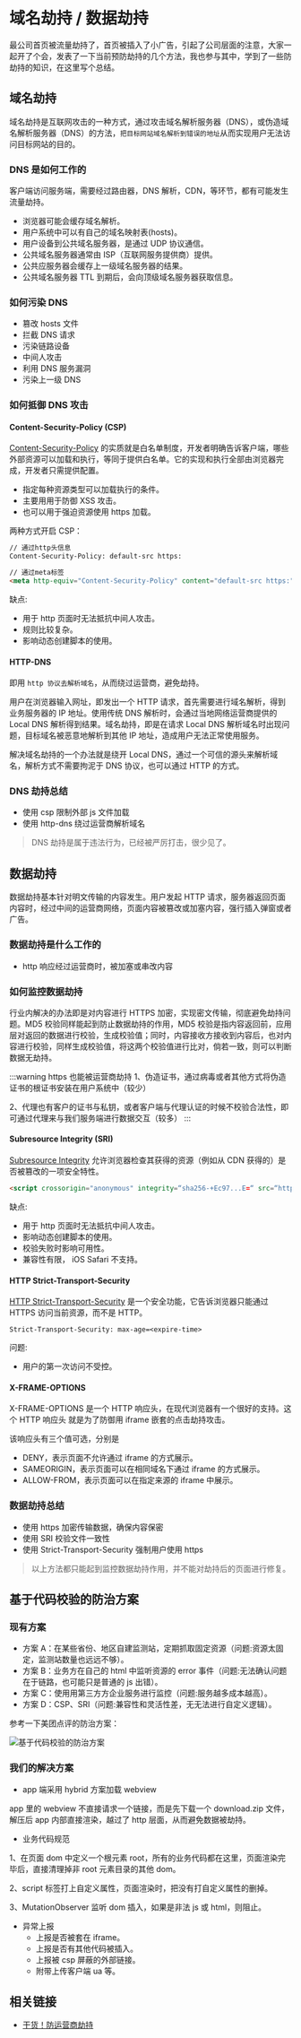 # 域名劫持 / 数据劫持

最公司首页被流量劫持了，首页被插入了小广告，引起了公司层面的注意，大家一起开了个会，发表了一下当前预防劫持的几个方法，我也参与其中，学到了一些防劫持的知识，在这里写个总结。

## 域名劫持

域名劫持是互联网攻击的一种方式，通过攻击域名解析服务器（DNS），或伪造域名解析服务器（DNS）的方法，`把目标网站域名解析到错误的地址`从而实现用户无法访问目标网站的目的。

### DNS 是如何工作的

客户端访问服务端，需要经过路由器，DNS 解析，CDN，等环节，都有可能发生流量劫持。

- 浏览器可能会缓存域名解析。
- 用户系统中可以有自己的域名映射表(hosts)。
- 用户设备到公共域名服务器，是通过 UDP 协议通信。
- 公共域名服务器通常由 ISP（互联网服务提供商）提供。
- 公共应服务器会缓存上一级域名服务器的结果。
- 公共域名服务器 TTL 到期后，会向顶级域名服务器获取信息。

### 如何污染 DNS

- 篡改 hosts 文件
- 拦截 DNS 请求
- 污染链路设备
- 中间人攻击
- 利用 DNS 服务漏洞
- 污染上一级 DNS

### 如何抵御 DNS 攻击

#### Content-Security-Policy (CSP)

[Content-Security-Policy](https://developer.mozilla.org/zh-CN/docs/Web/HTTP/Headers/Content-Security-Policy__by_cnvoid) 的实质就是白名单制度，开发者明确告诉客户端，哪些外部资源可以加载和执行，等同于提供白名单。它的实现和执行全部由浏览器完成，开发者只需提供配置。

- 指定每种资源类型可以加载执⾏的条件。
- 主要⽤用于防御 XSS 攻击。
- 也可以⽤于强迫资源使用 https 加载。

两种方式开启 CSP：

```html
// 通过http头信息
Content-Security-Policy: default-src https:

// 通过meta标签
<meta http-equiv="Content-Security-Policy" content="default-src https:">
```

缺点:

- ⽤于 http ⻚面时⽆法抵抗中间人攻击。
- 规则⽐较复杂。
- 影响动态创建脚本的使⽤。

#### HTTP-DNS

即用 `http 协议去解析域名`，从而绕过运营商，避免劫持。

用户在浏览器输入网址，即发出一个 HTTP 请求，首先需要进行域名解析，得到业务服务器的 IP 地址。使用传统 DNS 解析时，会通过当地网络运营商提供的 Local DNS 解析得到结果。域名劫持，即是在请求 Local DNS 解析域名时出现问题，目标域名被恶意地解析到其他 IP 地址，造成用户无法正常使用服务。

解决域名劫持的一个办法就是绕开 Local DNS，通过一个可信的源头来解析域名，解析方式不需要拘泥于 DNS 协议，也可以通过 HTTP 的方式。

### DNS 劫持总结

- 使用 csp 限制外部 js 文件加载
- 使用 http-dns 绕过运营商解析域名

> DNS 劫持是属于违法行为，已经被严厉打击，很少见了。

## 数据劫持

数据劫持基本针对明文传输的内容发生。用户发起 HTTP 请求，服务器返回页面内容时，经过中间的运营商网络，页面内容被篡改或加塞内容，强行插入弹窗或者广告。

### 数据劫持是什么工作的

- http 响应经过运营商时，被加塞或串改内容

### 如何监控数据劫持

行业内解决的办法即是对内容进行 HTTPS 加密，实现密文传输，彻底避免劫持问题。MD5 校验同样能起到防止数据劫持的作用，MD5 校验是指内容返回前，应用层对返回的数据进行校验，生成校验值；同时，内容接收方接收到内容后，也对内容进行校验，同样生成校验值，将这两个校验值进行比对，倘若一致，则可以判断数据无劫持。

:::warning https 也能被运营商劫持
1、伪造证书，通过病毒或者其他方式将伪造证书的根证书安装在用户系统中（较少）

2、代理也有客户的证书与私钥，或者客户端与代理认证的时候不校验合法性，即可通过代理来与我们服务端进行数据交互（较多）
:::

#### Subresource Integrity (SRI)

[Subresource Integrity](https://developer.mozilla.org/zh-CN/docs/Web/Security/子资源完整性) 允许浏览器检查其获得的资源（例如从 CDN 获得的）是否被篡改的一项安全特性。

```html
<script crossorigin="anonymous" integrity=“sha256-+Ec97...E=“ src=“https://a.com"></script>
```

缺点:

- 用于 http ⻚面时⽆法抵抗中间⼈攻击。
- 影响动态创建脚本的使⽤。
- 校验失败时影响可⽤性。
- 兼容性有限， iOS Safari 不支持。

#### HTTP Strict-Transport-Security

[HTTP Strict-Transport-Security](https://developer.mozilla.org/zh-CN/docs/Security/HTTP_Strict_Transport_Security) 是一个安全功能，它告诉浏览器只能通过 HTTPS 访问当前资源，而不是 HTTP。

```http
Strict-Transport-Security: max-age=<expire-time>
```

问题:

- ⽤户的第⼀次访问不受控。

#### X-FRAME-OPTIONS

X-FRAME-OPTIONS 是一个 HTTP 响应头，在现代浏览器有一个很好的支持。这个 HTTP 响应头 就是为了防御用 iframe 嵌套的点击劫持攻击。

该响应头有三个值可选，分别是

- DENY，表示页面不允许通过 iframe 的方式展示。
- SAMEORIGIN，表示页面可以在相同域名下通过 iframe 的方式展示。
- ALLOW-FROM，表示页面可以在指定来源的 iframe 中展示。

### 数据劫持总结

- 使用 https 加密传输数据，确保内容保密
- 使用 SRI 校验文件一致性
- 使用 Strict-Transport-Security 强制用户使用 https

> 以上方法都只能起到监控数据劫持作用，并不能对劫持后的页面进行修复。

## 基于代码校验的防治⽅案

### 现有方案

- ⽅案 A：在某些省份、地区⾃建监测站，定期抓取固定资源（问题:资源太固定，监测站数量也远远不够）。
- ⽅案 B：业务⽅在⾃己的 html 中监听资源的 error 事件（问题:⽆法确认问题在于链路，也可能只是普通的 js 出错）。
- ⽅案 C：使⽤用第三⽅方企业服务进⾏监控（问题:服务越多成本越⾼）。
- ⽅案 D：CSP、SRI（问题:兼容性和灵活性差，⽆无法进行⾃定义逻辑）。

参考一下美团点评的防治方案：

![基于代码校验的防治⽅案](/blog/dns-hijacking.png)

### 我们的解决方案

- app 端采用 hybrid 方案加载 webview

app 里的 webview 不直接请求一个链接，而是先下载一个 download.zip 文件，解压后 app 内部直接渲染，越过了 http 层面，从而避免数据被劫持。

- 业务代码规范

1、在页面 dom 中定义一个根元素 root，所有的业务代码都在这里，页面渲染完毕后，直接清理掉非 root 元素目录的其他 dom。

2、script 标签打上自定义属性，页面渲染时，把没有打自定义属性的删掉。

3、MutationObserver 监听 dom 插入，如果是非法 js 或 html，则阻止。

- 异常上报
  - 上报是否被套在 iframe。
  - 上报是否有其他代码被插入。
  - 上报被 csp 屏蔽的外部链接。
  - 附带上传客户端 ua 等。

## 相关链接

- [干货！防运营商劫持](https://juejin.im/post/5bea7eb4f265da612859a9e4)

